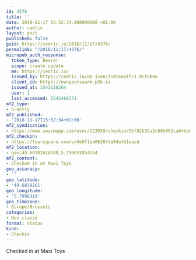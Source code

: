 ```yaml
---
id: 4376
title: ''
date: 2018-11-17 15:52:34.000000000 +01:00
author: cedric
layout: post
published: false
guid: https://cedric.io/2018/11/17/4376/
permalink: "/2018/11/17/4376/"
micropub_auth_response:
  token_type: Bearer
  scope: create update
  me: https://cedric.io/
  issued_by: https://cedric.io/wp-json/indieauth/1.0/token
  client_id: https://ownyourswarm.p3k.io
  issued_at: 1542116264
  user: 1
  last_accessed: 1542466371
mf2_type:
- h-entry
mf2_published:
- '2018-11-17T15:52:34+01:00'
mf2_syndication:
- https://www.swarmapp.com/user/223939/checkin/5bf02b32a2c00b002ca64bde
mf2_checkin:
- https://foursquare.com/v/4e0f1ea062843e04afb1eacd
mf2_location:
- geo:49.68382614598,5.790631854654
mf2_content:
- Checked in at Maxi Toys
geo_accuracy:
- ''
geo_latitude:
- '49.6838261'
geo_longitude:
- '5.7906319'
geo_timezone:
- Europe/Brussels
categories:
- Non classé
format: status
kind:
- Checkin
---
```

Checked in at Maxi Toys